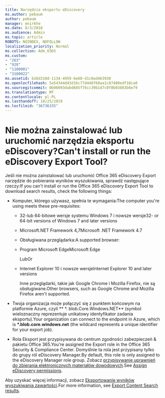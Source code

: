 ```yaml
---
title: Narzędzie eksportu eDiscovery
ms.author: pebaum
author: pebaum
manager: mnirkhe
ms.date: 8/3/2018
ms.audience: Admin
ms.topic: article
ROBOTS: NOINDEX, NOFOLLOW
localization_priority: Normal
ms.collection: Adm_O365
ms.custom:
- "263"
- "928"
- "1100001"
- "3100022"
ms.assetid: b16d310d-1134-4959-be68-d1c0ad463930
ms.openlocfilehash: 5a54344d43d16c77d440768aa1c87489edf10ca0
ms.sourcegitcommit: 0b06093dabd685f76cc39b1d7c0f8b03883b6e79
ms.translationtype: MT
ms.contentlocale: pl-PL
ms.lasthandoff: 10/25/2019
ms.locfileid: "36736335"
---
```

# <a name="cant-install-or-run-the-ediscovery-export-tool"></a><span data-ttu-id="63cde-102">Nie można zainstalować lub uruchomić narzędzia eksportu eDiscovery?</span><span class="sxs-lookup"><span data-stu-id="63cde-102">Can't install or run the eDiscovery Export Tool?</span></span>

<span data-ttu-id="63cde-103">Jeśli nie można zainstalować lub uruchomić Office 365 eDiscovery Export narzędzie do pobierania wyników wyszukiwania, sprawdź następujące rzeczy:</span><span class="sxs-lookup"><span data-stu-id="63cde-103">If you can't install or run the Office 365 eDiscovery Export Tool to download search results, check the following things:</span></span>
  
- <span data-ttu-id="63cde-104">Komputer, którego używasz, spełnia te wymagania:</span><span class="sxs-lookup"><span data-stu-id="63cde-104">The computer you're using meets these pre-requisites:</span></span>

  - <span data-ttu-id="63cde-105">32-lub 64-bitowe wersje systemu Windows 7 i nowsze wersje</span><span class="sxs-lookup"><span data-stu-id="63cde-105">32- or 64-bit versions of Windows 7 and later versions</span></span>

  - <span data-ttu-id="63cde-106">Microsoft.NET Framework 4,7</span><span class="sxs-lookup"><span data-stu-id="63cde-106">Microsoft .NET Framework 4.7</span></span>

  - <span data-ttu-id="63cde-107">Obsługiwana przeglądarka:</span><span class="sxs-lookup"><span data-stu-id="63cde-107">A supported browser:</span></span>

  - <span data-ttu-id="63cde-108">Program Microsoft Edge</span><span class="sxs-lookup"><span data-stu-id="63cde-108">Microsoft Edge</span></span>

    <span data-ttu-id="63cde-109">Lub</span><span class="sxs-lookup"><span data-stu-id="63cde-109">Or</span></span>

  - <span data-ttu-id="63cde-110">Internet Explorer 10 i nowsze wersje</span><span class="sxs-lookup"><span data-stu-id="63cde-110">Internet Explorer 10 and later versions</span></span>

    <span data-ttu-id="63cde-111">Inne przeglądarki, takie jak Google Chrome i Mozilla Firefox, nie są obsługiwane.</span><span class="sxs-lookup"><span data-stu-id="63cde-111">Other browsers, such as Google Chrome and Mozilla Firefox aren't supported.</span></span>

- <span data-ttu-id="63cde-112">Twoja organizacja może połączyć się z punktem końcowym na platformie Azure, czyli \*\* \*. blob.Core.Windows.NET\*\* (symbol wieloznaczny reprezentuje unikatowy identyfikator zadania eksportu).</span><span class="sxs-lookup"><span data-stu-id="63cde-112">Your organization can connect to the endpoint in Azure, which is **\*.blob.core.windows.net** (the wildcard represents a unique identifier for your export job).</span></span>

- <span data-ttu-id="63cde-113">Rola Eksport jest przypisywana do centrum zgodności zabezpieczeń &amp; pakietu Office 365.</span><span class="sxs-lookup"><span data-stu-id="63cde-113">You're assigned the Export role in the Office 365 Security &amp; Compliance Center.</span></span> <span data-ttu-id="63cde-114">Domyślnie ta rola jest przypisany tylko do grupy ról eDiscovery Manager.</span><span class="sxs-lookup"><span data-stu-id="63cde-114">By default, this role is only assigned to the eDiscovery Manager role group.</span></span> <span data-ttu-id="63cde-115">Zobacz [przypisywanie uprawnień do zbierania elektronicznych materiałów dowodowych](https://docs.microsoft.com/office365/securitycompliance/assign-ediscovery-permissions).</span><span class="sxs-lookup"><span data-stu-id="63cde-115">See [Assign eDiscovery permissions](https://docs.microsoft.com/office365/securitycompliance/assign-ediscovery-permissions).</span></span>

<span data-ttu-id="63cde-116">Aby uzyskać więcej informacji, zobacz [Eksportowanie wyników wyszukiwania zawartości](https://docs.microsoft.com/office365/securitycompliance/export-search-results).</span><span class="sxs-lookup"><span data-stu-id="63cde-116">For more information, see [Export Content Search results](https://docs.microsoft.com/office365/securitycompliance/export-search-results).</span></span>
  